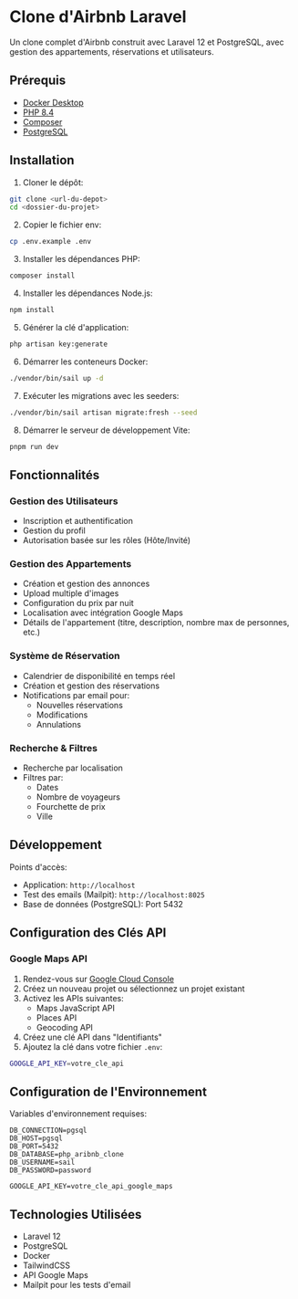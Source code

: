 # Clone d'Airbnb Laravel

Un clone complet d'Airbnb construit avec Laravel 12 et PostgreSQL, avec gestion des appartements, réservations et
utilisateurs.

## Prérequis

- [Docker Desktop](https://www.docker.com/products/docker-desktop/)
- [PHP 8.4](https://www.php.net/downloads.php)
- [Composer](https://getcomposer.org/download/)
- [PostgreSQL](https://www.postgresql.org/download/)

## Installation

1. Cloner le dépôt:

```bash
git clone <url-du-depot>
cd <dossier-du-projet>
```

2. Copier le fichier env:

```bash
cp .env.example .env
```

3. Installer les dépendances PHP:

```bash
composer install
```

4. Installer les dépendances Node.js:

```bash
npm install
```

5. Générer la clé d'application:

```bash
php artisan key:generate
```

6. Démarrer les conteneurs Docker:

```bash
./vendor/bin/sail up -d
```

7. Exécuter les migrations avec les seeders:

```bash
./vendor/bin/sail artisan migrate:fresh --seed
```

8. Démarrer le serveur de développement Vite:

```bash
pnpm run dev
```

## Fonctionnalités

### Gestion des Utilisateurs

- Inscription et authentification
- Gestion du profil
- Autorisation basée sur les rôles (Hôte/Invité)

### Gestion des Appartements

- Création et gestion des annonces
- Upload multiple d'images
- Configuration du prix par nuit
- Localisation avec intégration Google Maps
- Détails de l'appartement (titre, description, nombre max de personnes, etc.)

### Système de Réservation

- Calendrier de disponibilité en temps réel
- Création et gestion des réservations
- Notifications par email pour:
    - Nouvelles réservations
    - Modifications
    - Annulations

### Recherche & Filtres

- Recherche par localisation
- Filtres par:
    - Dates
    - Nombre de voyageurs
    - Fourchette de prix
    - Ville

## Développement

Points d'accès:

- Application: `http://localhost`
- Test des emails (Mailpit): `http://localhost:8025`
- Base de données (PostgreSQL): Port 5432

## Configuration des Clés API

### Google Maps API

1. Rendez-vous sur [Google Cloud Console](https://console.cloud.google.com/)
2. Créez un nouveau projet ou sélectionnez un projet existant
3. Activez les APIs suivantes:
    - Maps JavaScript API
    - Places API
    - Geocoding API
4. Créez une clé API dans "Identifiants"
5. Ajoutez la clé dans votre fichier `.env`:

```bash
GOOGLE_API_KEY=votre_cle_api
```

## Configuration de l'Environnement

Variables d'environnement requises:

```
DB_CONNECTION=pgsql
DB_HOST=pgsql
DB_PORT=5432
DB_DATABASE=php_aribnb_clone
DB_USERNAME=sail
DB_PASSWORD=password

GOOGLE_API_KEY=votre_cle_api_google_maps
```

## Technologies Utilisées

- Laravel 12
- PostgreSQL
- Docker
- TailwindCSS
- API Google Maps
- Mailpit pour les tests d'email
